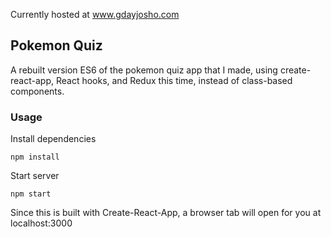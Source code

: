 Currently hosted at www.gdayjosho.com

## Pokemon Quiz

A rebuilt version ES6 of the pokemon quiz app that I made, using create-react-app, React hooks, and Redux this time, instead of class-based components.

### Usage

Install dependencies

```
npm install
```

Start server

```
npm start
```

Since this is built with Create-React-App, a browser tab will open for you at localhost:3000
